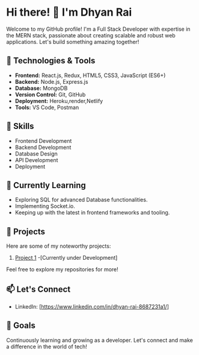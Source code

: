 # Hi there! 👋 I'm Dhyan Rai

Welcome to my GitHub profile! I'm a Full Stack Developer with expertise in the MERN stack, passionate about creating scalable and robust web applications. Let's build something amazing together!

## 🔧 Technologies & Tools

- **Frontend:** React.js, Redux, HTML5, CSS3, JavaScript (ES6+)
- **Backend:** Node.js, Express.js
- **Database:** MongoDB
- **Version Control:** Git, GitHub
- **Deployment:** Heroku,render,Netlify
- **Tools:** VS Code, Postman

## 💼 Skills

- Frontend Development
- Backend Development
- Database Design
- API Development
- Deployment

## 🌱 Currently Learning

- Exploring SQL for advanced Database functionalities.
- Implementing Socket.io.
- Keeping up with the latest in frontend frameworks and tooling.

## 🚀 Projects

Here are some of my noteworthy projects:

1. [Project 1](https://upquarium-social.netlify.app/)  -[Currently under Development]

Feel free to explore my repositories for more!

## 📫 Let's Connect

- LinkedIn: [https://www.linkedin.com/in/dhyan-rai-8687231a1/]

## 🎯 Goals

Continuously learning and growing as a developer. Let's connect and make a difference in the world of tech!

